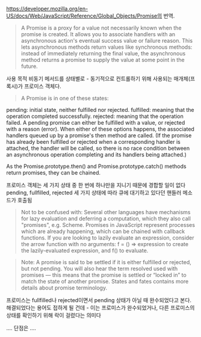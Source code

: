 https://developer.mozilla.org/en-US/docs/Web/JavaScript/Reference/Global_Objects/Promise의 번역.

> A Promise is a proxy for a value not necessarily known when the promise is created. 
It allows you to associate handlers with an asynchronous action's eventual success value or failure reason. 
This lets asynchronous methods return values like synchronous methods: instead of immediately returning the final value, 
the asynchronous method returns a promise to supply the value at some point in the future.

사용 목적
비동기 메서드를 상태별로 - 동기적으로 컨트롤하기 위해 사용되는 매개체(프록시)가 프로미스 객체다.

>A Promise is in one of these states:

pending: initial state, neither fulfilled nor rejected.
fulfilled: meaning that the operation completed successfully.
rejected: meaning that the operation failed.
A pending promise can either be fulfilled with a value, or rejected with a reason (error). 
When either of these options happens, the associated handlers queued up by a promise's then method are called. 
(If the promise has already been fulfilled or rejected when a corresponding handler is attached, the handler will be called, 
so there is no race condition between an asynchronous operation completing and its handlers being attached.)

As the Promise.prototype.then() and Promise.prototype.catch() methods return promises, they can be chained.

프로미스 객체는 세 가지 상태 중 한 번에 하나만을 지니기 때문에 경합할 일이 없다
pending, fullfilled, rejected 세 가지 상태에 따라 큐에 대기하고 있다던 핸들러 메소드가 호출됨

> Not to be confused with: Several other languages have mechanisms for lazy evaluation and deferring a computation, 
> which they also call "promises", e.g. Scheme. Promises in JavaScript represent processes which are already happening, 
> which can be chained with callback functions. If you are looking to lazily evaluate an expression, 
> consider the arrow function with no arguments: f = () => expression to create the lazily-evaluated expression, and f() to evaluate.

> Note: A promise is said to be settled if it is either fulfilled or rejected, but not pending. 
> You will also hear the term resolved used with promises — this means that the promise is settled or “locked in” to match the state of another promise. 
> States and fates contains more details about promise terminology.

프로미스는 fullfilled나 rejected이면서 pending 상태가 아닐 때 완수되었다고 본다.
해결되었다는 용어도 접하게 될 건데 - 이는 프로미스가 완수되었거나, 다른 프로미스의 상태를 확인하기 위해 락이 걸렸다는 의미다

.... 단점은 ....
